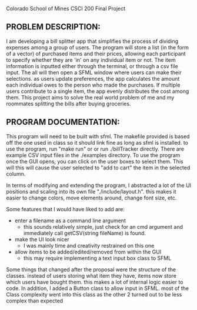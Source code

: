 Colorado School of Mines CSCI 200 Final Project 

## PROBLEM DESCRIPTION:
I am developing a bill splitter app that simplifies the process of dividing expenses among
a group of users. The program will store a list (in the form of a vector) of purchased items and
their prices, allowing each participant to specify whether they are 'in' on any individual item or
not. The item information is inputted either through the terminal, or through a csv file input.
The all will then open a SFML window where users can make their selections.
as users update preferences, the app calculates the amount each individual
owes to the person who made the purchases. If multiple users contribute to a single item, the
app evenly distributes the cost among them. This project aims to solve the real world problem
of me and my roommates splitting the bills after buying groceries. 

## PROGRAM DOCUMENTATION:
This program will need to be built with sfml. The makefile provided is based off the one used in class
so it should link fine as long as sfml is installed. to use the program, run "make run" or 
or run ./billTracker directly. There are example CSV input files in the ./examples directory.
To use the program once the GUI opens, you can click on the user boxes to select them. This will
this will cause the user selected to "add to cart" the item in the selected column. 

In terms of modifying and extending the program, I abstracted a lot of the UI positions and scaling
into its own file "./include/layout.h". this makes it easier to change colors, 
move elements around, change font size, etc. 

Some features that I would have liked to add are:
* enter a filename as a command line argument
    * this sounds relatively simple, just check for an cmd argument and 
       immediately call getCSV(string fileName) is found.
* make the UI look nicer
    * I was mainly time and creativity restrained on this one
* allow items to be added/edited/removed from within the GUI
    * this may require implementing a text input box class to SFML


Some things that changed after the proposal were the structure of the classes.
instead of users storing what item they have, items now store which users have bought them.
this makes a lot of internal logic easier to code. In addition, I added a Button class
to allow input in SFML. most of the Class complexity went into this class as the other 2 
turned out to be less complex than expected

